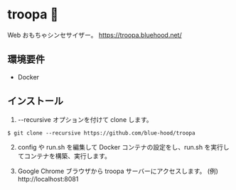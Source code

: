 # troopa 👀
Web おもちゃシンセサイザー。
https://troopa.bluehood.net/

## 環境要件
- Docker

## インストール
1. --recursive オプションを付けて clone します。
```
$ git clone --recursive https://github.com/blue-hood/troopa
```

2. config や run.sh を編集して Docker コンテナの設定をし、run.sh を実行してコンテナを構築、実行します。

3. Google Chrome ブラウザから troopa サーバーにアクセスします。
(例) http://localhost:8081
